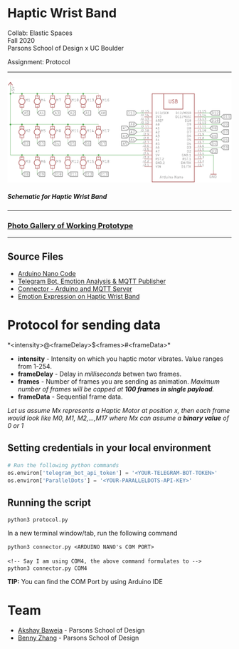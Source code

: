 # Haptic Wrist Band

Collab: Elastic Spaces<br>
Fall 2020<br>
Parsons School of Design x UC Boulder<br>

Assignment: Protocol

----
![Schematic](./schematic.png)
##### Schematic for Haptic Wrist Band

---
### [Photo Gallery of Working Prototype](https://photos.app.goo.gl/42HRiYd7mWG8xJLg8)

---
## Source Files
* [Arduino Nano Code](./elastic_spaces_wrist_band/elastic_spaces_wrist_band.ino)
* [Telegram Bot, Emotion Analysis & MQTT Publisher](./protocol.py)
* [Connector - Arduino and MQTT Server](./connector.py)
* [Emotion Expression on Haptic Wrist Band](./haptic-emotions.pdf)

# Protocol for sending data
\*\<intensity>@\<frameDelay>$\<frames>#\<frameData>*

* **intensity** - Intensity on which you haptic motor vibrates. Value ranges from 1-254.
* **frameDelay** - Delay in *milliseconds* betwen two frames.
* **frames** - Number of frames you are sending as animation. *Maximum number of frames will be capped at **100 frames in single payload**.*
* **frameData** - Sequential frame data.

*Let us assume Mx represents a Haptic Motor at position x, then each frame would look like M0, M1, M2,...,M17 where Mx can assume a **binary value** of 0 or 1*

## Setting credentials in your local environment

~~~ python
# Run the following python commands
os.environ['telegram_bot_api_token'] = '<YOUR-TELEGRAM-BOT-TOKEN>'
os.environ['ParallelDots'] = '<YOUR-PARALLELDOTS-API-KEY>'
~~~

## Running the script
~~~
python3 protocol.py
~~~

In a new terminal window/tab, run the following command
~~~
python3 connector.py <ARDUINO NANO's COM PORT>

<!-- Say I am using COM4, the above command formulates to -->
python3 connector.py COM4
~~~
**TIP:** You can find the COM Port by using Arduino IDE

# Team
* [Akshay Baweja](https://akshaybaweja.com) - Parsons School of Design
* [Benny Zhang](https://www.behance.net/juniorbenny) - Parsons School of Design